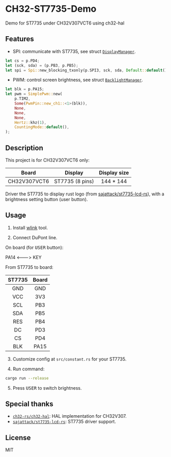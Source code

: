 # CH32-ST7735-Demo

Demo for ST7735 under CH32V307VCT6 using ch32-hal

## Features

- SPI: communicate with ST7735, see struct [`DisplayManager`](src/display_manager.rs).

```rust
let cs = p.PD4;
let (sck, sda) = (p.PB3, p.PB5);
let spi = Spi::new_blocking_txonly(p.SPI3, sck, sda, Default::default());
```

- PWM: control screen brightness, see struct [`BacklightManager`](src/backlight_manager.rs).

```rust
let blk = p.PA15;
let pwm = SimplePwm::new(
    p.TIM2,
    Some(PwmPin::new_ch1::<1>(blk)),
    None,
    None,
    None,
    Hertz::khz(1),
    CountingMode::default(),
);
```

## Description

This project is for CH32V307VCT6 only:

| Board        | Display         | Display size |
|:------------:|:---------------:|:------------:|
| CH32V307VCT6 | ST7735 (8 pins) | 144 * 144    |

Driver the ST7735 to display rust logo (from [sajattack/st7735-lcd-rs](https://github.com/sajattack/st7735-lcd-rs)), with a brightness setting button (user button).

## Usage

1. Install [wlink](https://github.com/ch32-rs/wlink) tool.

2. Connect DuPont line.

On board (for <kbd>USER</kbd> button):

PA14 <---> KEY

From ST7735 to board:

| ST7735 | Board |
|:------:|:-----:|
| GND    | GND   |
| VCC    | 3V3   |
| SCL    | PB3   |
| SDA    | PB5   |
| RES    | PB4   |
| DC     | PD3   |
| CS     | PD4   |
| BLK    | PA15  |

3. Customize config at `src/constant.rs` for your ST7735.

4. Run command:

```bash
cargo run --release
```

5. Press <kbd>USER</kbd> to switch brightness.

## Special thanks

- [`ch32-rs/ch32-hal`](https://github.com/ch32-rs/ch32-hal): HAL implementation for CH32V307.
- [`sajattack/st7735-lcd-rs`](https://github.com/sajattack/st7735-lcd-rs): ST7735 driver support.

## License

MIT
